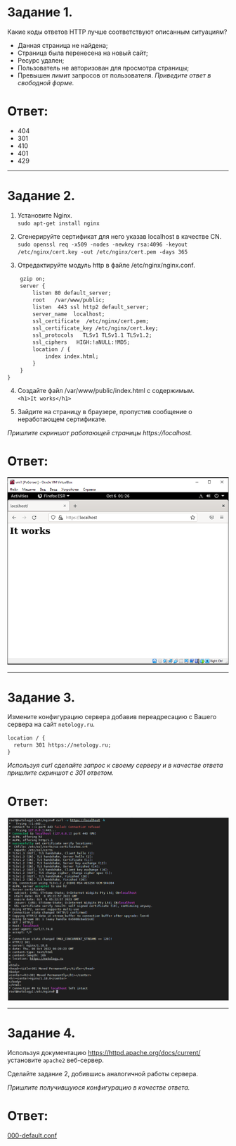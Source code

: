 # Задание 1.
Какие коды ответов HTTP лучше соответствуют описанным ситуациям?

* Данная страница не найдена;
* Страница была перенесена на новый сайт;
* Ресурс удален;
* Пользователь не авторизован для просмотра страницы;
* Превышен лимит запросов от пользователя.
*Приведите ответ в свободной форме.*  

# Ответ:  
* 404
* 301
* 410
* 401
* 429  

---

# Задание 2.
1. Установите Nginx.  
`sudo apt-get install nginx`

2. Сгенерируйте сертификат для него указав localhost в качестве CN.  
`sudo openssl req -x509 -nodes -newkey rsa:4096 -keyout /etc/nginx/cert.key -out /etc/nginx/cert.pem -days 365`  

3. Отредактируйте модуль http в файле /etc/nginx/nginx.conf.
```http {
    gzip on;
    server {
        listen 80 default_server;
        root   /var/www/public;
        listen  443 ssl http2 default_server;
        server_name  localhost;
        ssl_certificate  /etc/nginx/cert.pem;
        ssl_certificate_key /etc/nginx/cert.key;
        ssl_protocols   TLSv1 TLSv1.1 TLSv1.2;
        ssl_ciphers   HIGH:!aNULL:!MD5;
        location / {
            index index.html;
        }
    }
}
```
4. Создайте файл /var/www/public/index.html c содержимым.  
`<h1>It works</h1>`  

5. Зайдите на страницу в браузере, пропустив сообщение о неработающем сертификате.  

*Пришлите скриншот работающей страницы https://localhost.*  

# Ответ:  
![pic1](1.PNG)  

---  

# Задание 3.
Измените конфигурацию сервера добавив переадресацию c Вашего сервера на сайт `netology.ru`.

```
location / {
  return 301 https://netology.ru;
}
```
*Используя curl сделайте запрос к своему серверу и в качестве ответа пришлите скриншот с 301 ответом.*  

# Ответ:  
![pic2](2.PNG)  

---

# Задание 4.
Используя документацию https://httpd.apache.org/docs/current/ установите `apache2` веб-сервер.

Сделайте задание 2, добившись аналогичной работы сервера.

*Пришлите получившуюся конфигурацию в качестве ответа.*  

# Ответ:  
[000-default.conf](000-default.conf)



